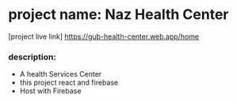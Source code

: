 # project name: Naz Health Center
[project live link] https://gub-health-center.web.app/home
### description:
* A health Services Center
* this project react and firebase
* Host with Firebase
